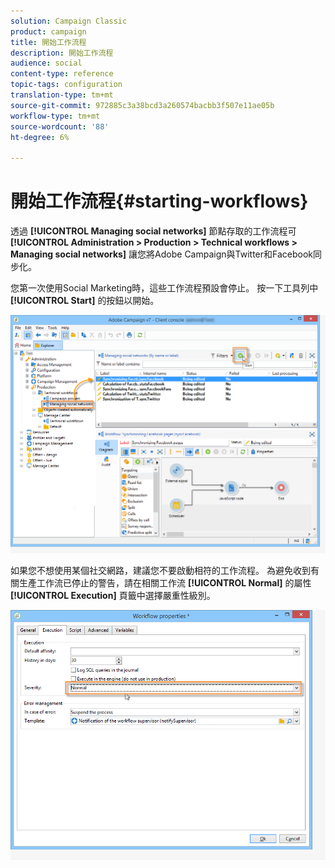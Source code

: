 ```yaml
---
solution: Campaign Classic
product: campaign
title: 開始工作流程
description: 開始工作流程
audience: social
content-type: reference
topic-tags: configuration
translation-type: tm+mt
source-git-commit: 972885c3a38bcd3a260574bacbb3f507e11ae05b
workflow-type: tm+mt
source-wordcount: '88'
ht-degree: 6%

---
```



# 開始工作流程{#starting-workflows}

透過 **[!UICONTROL Managing social networks]** 節點存取的工作流程可 **[!UICONTROL Administration > Production > Technical workflows > Managing social networks]** 讓您將Adobe Campaign與Twitter和Facebook同步化。

您第一次使用Social Marketing時，這些工作流程預設會停止。 按一下工具列中 **[!UICONTROL Start]** 的按鈕以開始。

![](assets/social_start_workflows.png)

如果您不想使用某個社交網路，建議您不要啟動相符的工作流程。 為避免收到有關生產工作流已停止的警告，請在相關工作流 **[!UICONTROL Normal]** 的屬性 **[!UICONTROL Execution]** 頁籤中選擇嚴重性級別。

![](assets/social_start_workflows2.png)

